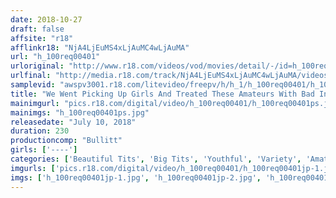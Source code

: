 ```yaml
---
date: 2018-10-27
draft: false
affsite: "r18"
afflinkr18: "NjA4LjEuMS4xLjAuMC4wLjAuMA"
url: "h_100req00401"
urloriginal: "http://www.r18.com/videos/vod/movies/detail/-/id=h_100req00401"
urlfinal: "http://media.r18.com/track/NjA4LjEuMS4xLjAuMC4wLjAuMA/videos/vod/movies/detail/-/id=h_100req00401"
samplevid: "awspv3001.r18.com/litevideo/freepv/h/h_1/h_100req00401/h_100req00401_dmb_w.mp4"
title: "We Went Picking Up Girls And Treated These Amateurs With Bad Intentions 6 We Have A Request! Would You Please Pussy Grind Us!? When These Rock Hard Raw Cocks Are Rubbing Up Against These Girls' Pussies, They Find Themselves Getting Dripping Wet, And That's When We Shove Our Cocks In To Their Slick And Slippery Cunts For A Raw Fucking Good Time!"
mainimgurl: "pics.r18.com/digital/video/h_100req00401/h_100req00401ps.jpg"
mainimgs: "h_100req00401ps.jpg"
releasedate: "July 10, 2018"
duration: 230
productioncomp: "Bullitt"
girls: ['----']
categories: ['Beautiful Tits', 'Big Tits', 'Youthful', 'Variety', 'Amateur', 'Cowgirl', 'Creampie', 'Hi-Def']
imgurls: ['pics.r18.com/digital/video/h_100req00401/h_100req00401jp-1.jpg', 'pics.r18.com/digital/video/h_100req00401/h_100req00401jp-2.jpg', 'pics.r18.com/digital/video/h_100req00401/h_100req00401jp-3.jpg', 'pics.r18.com/digital/video/h_100req00401/h_100req00401jp-4.jpg', 'pics.r18.com/digital/video/h_100req00401/h_100req00401jp-5.jpg', 'pics.r18.com/digital/video/h_100req00401/h_100req00401jp-6.jpg', 'pics.r18.com/digital/video/h_100req00401/h_100req00401jp-7.jpg', 'pics.r18.com/digital/video/h_100req00401/h_100req00401jp-8.jpg', 'pics.r18.com/digital/video/h_100req00401/h_100req00401jp-9.jpg', 'pics.r18.com/digital/video/h_100req00401/h_100req00401jp-10.jpg', 'pics.r18.com/digital/video/h_100req00401/h_100req00401jp-11.jpg', 'pics.r18.com/digital/video/h_100req00401/h_100req00401jp-12.jpg', 'pics.r18.com/digital/video/h_100req00401/h_100req00401jp-13.jpg', 'pics.r18.com/digital/video/h_100req00401/h_100req00401jp-14.jpg', 'pics.r18.com/digital/video/h_100req00401/h_100req00401jp-15.jpg', 'pics.r18.com/digital/video/h_100req00401/h_100req00401jp-16.jpg', 'pics.r18.com/digital/video/h_100req00401/h_100req00401jp-17.jpg', 'pics.r18.com/digital/video/h_100req00401/h_100req00401jp-18.jpg', 'pics.r18.com/digital/video/h_100req00401/h_100req00401jp-19.jpg', 'pics.r18.com/digital/video/h_100req00401/h_100req00401jp-20.jpg']
imgs: ['h_100req00401jp-1.jpg', 'h_100req00401jp-2.jpg', 'h_100req00401jp-3.jpg', 'h_100req00401jp-4.jpg', 'h_100req00401jp-5.jpg', 'h_100req00401jp-6.jpg', 'h_100req00401jp-7.jpg', 'h_100req00401jp-8.jpg', 'h_100req00401jp-9.jpg', 'h_100req00401jp-10.jpg', 'h_100req00401jp-11.jpg', 'h_100req00401jp-12.jpg', 'h_100req00401jp-13.jpg', 'h_100req00401jp-14.jpg', 'h_100req00401jp-15.jpg', 'h_100req00401jp-16.jpg', 'h_100req00401jp-17.jpg', 'h_100req00401jp-18.jpg', 'h_100req00401jp-19.jpg', 'h_100req00401jp-20.jpg']
---
```

